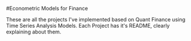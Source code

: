 #Econometric Models for Finance

These are all the projects I've implemented based on Quant Finance using Time Series Analysis Models. Each Project has it's README, clearly explaining about them.
